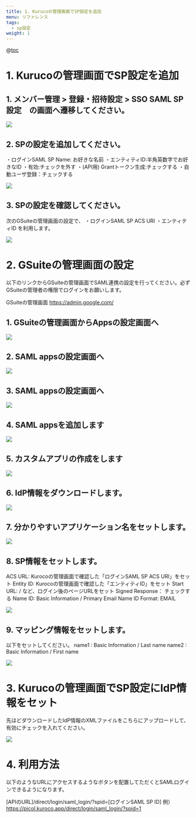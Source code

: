 ```yaml
---
title: 1. Kurucoの管理画面でSP設定を追加
menu: リファレンス
tags: 
  - sp設定
weight: 1
---
```

@[toc](目次)




# 1. Kurucoの管理画面でSP設定を追加

## 1. メンバー管理 > 登録・招待設定 > SSO SAML SP設定　の画面へ遷移してください。

<img src="https://t.gyazo.com/teams/diverta/7afad72745019ad053887295059ce3ff.png" class="img_capture">

## 2. SPの設定を追加してください。

・ログインSAML SP Name: お好きな名前
・エンティティID:半角英数字でお好きなID
・有効:チェックを外す
・(API用) Grantトークン生成:チェックする
・自動ユーザ登録：チェックする

<img src="https://t.gyazo.com/teams/diverta/36bdc875a5a3175e0b00742eac8a90c8.png" class="img_capture">

## 3. SPの設定を確認してください。

次のGSuiteの管理画面の設定で、
・ログインSAML SP ACS URI
・エンティティID
を利用します。

<img src="https://t.gyazo.com/teams/diverta/8ad305f1c33fdff4de9e64fba7e2e431.png" class="img_capture">


# 2. GSuiteの管理画面の設定

以下のリンクからGSuiteの管理画面でSAML連携の設定を行ってください。必ずGSuiteの管理者の権限でログインをお願いします。
  
GSuiteの管理画面
https://admin.google.com/


## 1. GSuiteの管理画面からAppsの設定画面へ

<img src="https://t.gyazo.com/teams/diverta/2b052ff63071845ff1622b36e202cc79.png" class="img_capture">

## 2. SAML appsの設定画面へ

<img src="https://t.gyazo.com/teams/diverta/c53fcd37f1238cda4190436e30afe903.png" class="img_capture">

## 3. SAML appsの設定画面へ

<img src="https://t.gyazo.com/teams/diverta/c53fcd37f1238cda4190436e30afe903.png" class="img_capture">

## 4. SAML appsを追加します

<img src="https://t.gyazo.com/teams/diverta/2115c6fca064510b7832e821fbc7df0c.png" class="img_capture">

## 5. カスタムアプリの作成をします

<img src="https://t.gyazo.com/teams/diverta/6062b7980167cf8dac45be91589f4766.png" class="img_capture">

## 6. IdP情報をダウンロードします。

<img src="https://t.gyazo.com/teams/diverta/3de967aeb65df9056fc7a0cff2a047d7.png" class="img_capture">

## 7. 分かりやすいアプリケーション名をセットします。

<img src="https://t.gyazo.com/teams/diverta/0a95fa13a17e6d456a8c61cf78038e03.png" class="img_capture">

## 8. SP情報をセットします。
ACS URL: Kurocoの管理画面で確認した「ログインSAML SP ACS URI」をセット
Entity ID: Kurocoの管理画面で確認した「エンティティID」をセット
Start URL: / など、ログイン後のページURLをセット
Signed Response： チェックする
Name ID: Basic Information / Primary Email
Name ID Format: EMAIL

<img src="https://t.gyazo.com/teams/diverta/72ff6f809677f366bce79f5c09c3b3f8.png" class="img_capture">

## 9. マッピング情報をセットします。
以下をセットしてください。
name1 : Basic Information / Last name
name2 : Basic Information / First name

<img src="https://t.gyazo.com/teams/diverta/d69164be752f234fe09d133d07e05262.png" class="img_capture">


# 3. Kurucoの管理画面でSP設定にIdP情報をセット
先ほどダウンロードしたIdP情報のXMLファイルをこちらにアップロードして、有効にチェックを入れてください。

<img src="https://t.gyazo.com/teams/diverta/b52e121b2a0cfe77214a891675a294eb.png" class="img_capture">


# 4. 利用方法
以下のようなURLにアクセスするようなボタンを配置してただくとSAMLログインできるようになります。

[APIのURL]/direct/login/saml_login/?spid=[ログインSAML SP ID]
例）
https://picol.kuroco.app/direct/login/saml_login/?spid=1
